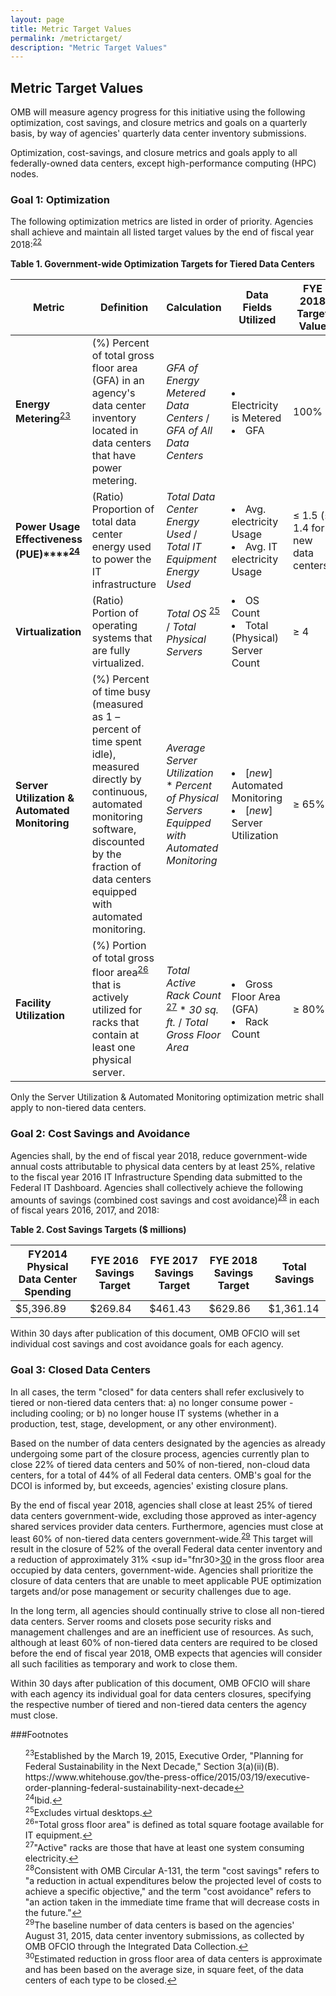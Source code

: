 ```yaml
---
layout: page
title: Metric Target Values
permalink: /metrictarget/
description: "Metric Target Values"
---
```

## Metric Target Values

OMB will measure agency progress for this initiative using the following optimization, cost savings, and closure metrics and goals on a quarterly basis, by way of agencies' quarterly data center inventory submissions.

Optimization, cost-savings, and closure metrics and goals apply to all federally-owned data centers, except high-performance computing (HPC) nodes.

### Goal 1: Optimization

The following optimization metrics are listed in order of priority. Agencies shall achieve and maintain all listed target values by the end of fiscal year 2018:<sup id="fnr22"><a href="#fn22">22</a></sup>

**Table 1. Government-wide Optimization Targets for Tiered Data Centers**

**Metric**| **Definition** | **Calculation** | **Data Fields Utilized**|**FYE 2018 Target Value**
--- | --- | --- | --- | ---- 
**Energy Metering**<sup id="fnr23"><a href="#fn23">23</a></sup> | (%) Percent of total gross floor area (GFA) in an agency's data center inventory located in data centers that have power metering. | _GFA of Energy Metered Data Centers_ / _GFA of All Data Centers_ | <li>Electricity is Metered <li> GFA | 100%
**Power Usage Effectiveness (PUE)****<sup id="fnr24"><a href="#fn24">24</a></sup>** | (Ratio) Proportion of total data center energy used to power the IT infrastructure | _Total Data Center Energy Used_ / _Total IT Equipment Energy Used_ | <li> Avg. electricity Usage <li> Avg. IT electricity Usage | ≤ 1.5 (≤ 1.4 for new data centers)
**Virtualization** | (Ratio) Portion of operating systems that are fully virtualized. | _Total OS_ <sup id="fnr25"><a href="#fn25">25</a></sup> / _Total Physical Servers_ | <li> OS Count <li> Total (Physical) Server Count | ≥ 4
**Server Utilization & Automated Monitoring** | (%) Percent of time busy (measured as 1 – percent of time spent idle), measured directly by continuous, automated monitoring software, discounted by the fraction of data centers equipped with automated monitoring. | _Average Server Utilization_ * _Percent of_ _Physical Servers Equipped with Automated_ _Monitoring_ | <li> [_new_] Automated Monitoring <li> [_new_] Server Utilization | ≥ 65% 
**Facility Utilization** | (%) Portion of total gross floor area<sup id="fnr26"><a href="#fn26">26</a></sup> that is actively utilized for racks that contain at least one physical server. | _Total Active Rack Count_ <sup id="fnr27"><a href="#fn27">27</a></sup> * _30 sq. ft._ / _Total Gross Floor Area_ | <li> Gross Floor Area (GFA) <li>Rack Count | ≥ 80%

Only the Server Utilization & Automated Monitoring optimization metric shall apply to non-tiered data centers.

### Goal 2: Cost Savings and Avoidance

Agencies shall, by the end of fiscal year 2018, reduce government-wide annual costs attributable to physical data centers by at least 25%, relative to the fiscal year 2016 IT Infrastructure Spending data submitted to the Federal IT Dashboard. Agencies shall collectively achieve the following amounts of savings (combined cost savings and cost avoidance)<sup id="fnr28"><a href="#fn28">28</a></sup> in each of fiscal years 2016, 2017, and 2018:

**Table 2. Cost Savings Targets ($ millions)**

**FY2014 Physical Data Center Spending** | **FYE 2016 Savings Target** | **FYE 2017 Savings Target** | **FYE 2018 Savings Target** | **Total Savings**
---|---|---|---|---
$5,396.89| $269.84 | $461.43 | $629.86| $1,361.14

Within 30 days after publication of this document, OMB OFCIO will set individual cost savings and cost avoidance goals for each agency.

### Goal 3: Closed Data Centers

In all cases, the term "closed" for data centers shall refer exclusively to tiered or non-tiered data centers that: a) no longer consume power - including cooling; or b) no longer house IT systems (whether in a production, test, stage, development, or any other environment).

Based on the number of data centers designated by the agencies as already undergoing some part of the closure process, agencies currently plan to close 22% of tiered data centers and 50% of non-tiered, non-cloud data centers, for a total of 44% of all Federal data centers. OMB's goal for the DCOI is informed by, but exceeds, agencies' existing closure plans.

By the end of fiscal year 2018, agencies shall close at least 25% of tiered data centers government-wide, excluding those approved as inter-agency shared services provider data centers. Furthermore, agencies must close at least 60% of non-tiered data centers government-wide.<sup id="fnr29"><a href="#fn29">29</a></sup> This target will result in the closure of 52% of the overall Federal data center inventory and a reduction of approximately 31% <sup id="fnr30><a href="#fn30">30</a></sup> in the gross floor area occupied by data centers, government-wide. Agencies shall prioritize the closure of data centers that are unable to meet applicable PUE optimization targets and/or pose management or security challenges due to age.

In the long term, all agencies should continually strive to close all non-tiered data centers. Server rooms and closets pose security risks and management challenges and are an inefficient use of resources. As such, although at least 60% of non-tiered data centers are required to be closed before the end of fiscal year 2018, OMB expects that agencies will consider all such facilities as temporary and work to close them.

Within 30 days after publication of this document, OMB OFCIO will share with each agency its individual goal for data centers closures, specifying the respective number of tiered and non-tiered data centers the agency must close.

###Footnotes

<ul style="list-style-type:none">
<li id="fn23"><sup>23</sup>Established by the March 19, 2015, Executive Order, "Planning for Federal Sustainability in the Next Decade," Section 3(a)(ii)(B). https://www.whitehouse.gov/the-press-office/2015/03/19/executive-order-planning-federal-sustainability-next-decade<a href="#fnr23">&#8617;</a></li>

<li id="fn24"><sup>24</sup>Ibid.<a href="#fnr24">&#8617;</a></li>

<li id="fn25"><sup>25</sup>Excludes virtual desktops.<a href="#fnr25">&#8617;</a></li>

<li id="fn26"><sup>26</sup>"Total gross floor area" is defined as total square footage available for IT equipment.<a href="#fnr26">&#8617;</a></li>

<li id="fn27"><sup>27</sup>"Active" racks are those that have at least one system consuming electricity.<a href="#fnr27">&#8617;</a></li>

<li id="fn28"><sup>28</sup>Consistent with OMB Circular A-131, the term "cost savings" refers to "a reduction in actual expenditures below the projected level of costs to achieve a specific objective," and the term "cost avoidance" refers to "an action taken in the immediate time frame that will decrease costs in the future."<a href="#fnr28">&#8617;</a></li>

<li id="fn29"><sup>29</sup>The baseline number of data centers is based on the agencies' August 31, 2015, data center inventory submissions, as collected by OMB OFCIO through the Integrated Data Collection.<a href="#fnr29">&#8617;</a></li>

<li id="fn30"><sup>30</sup>Estimated reduction in gross floor area of data centers is approximate and has been based on the average size, in square feet, of the data centers of each type to be closed.<a href="#fnr30">&#8617;</a></li>

</ul>
